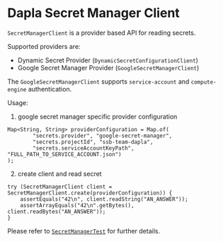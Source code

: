 # Dapla Secret Manager Client

`SecretManagerClient` is a provider based API for reading secrets.

Supported providers are:

* Dynamic Secret Provider (`DynamicSecretConfigurationClient`)
* Google Secret Manager Provider (`GoogleSecretManagerClient`)

The `GoogleSecretManagerClient` supports `service-account` and `compute-engine` authentication.

Usage:

1) google secret manager specific provider configuration
```
Map<String, String> providerConfiguration = Map.of(
        "secrets.provider", "google-secret-manager",
        "secrets.projectId", "ssb-team-dapla",
        "secrets.serviceAccountKeyPath", "FULL_PATH_TO_SERVICE_ACCOUNT.json")
);
```

2) create client and read secret
```
try (SecretManagerClient client = SecretManagerClient.create(providerConfiguration)) {
    assertEquals("42\n", client.readString("AN_ANSWER"));
    assertArrayEquals("42\n".getBytes(), client.readBytes("AN_ANSWER"));
}
```

Please refer to [`SecretManagerTest`](src/test/java/no/ssb/dapla/secrets/api/SecretManagerTest.java) for further details.
